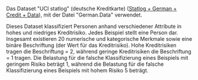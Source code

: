 Das Dataset "UCI statlog" (deutsche Kreditkarte) (<a href="http://archive.ics.uci.edu/ml/datasets/Statlog+(German+Credit+Data)">Statlog + German + Credit + Data</a>), mit der Datei "German.Data" verwendet.<p> </p>Dieses Dataset klassifiziert Personen anhand verschiedener Attribute in hohes und niedriges Kreditrisiko. Jedes Beispiel stellt eine Person dar. Insgesamt existieren 20 numerische und kategorische Merkmale sowie eine binäre Beschriftung (der Wert für das Kreditrisiko). Hohe Kreditrisiken tragen die Beschriftung = 2, während geringe Kreditrisiken die Beschriftung = 1 tragen. Die Belastung für die falsche Klassifizierung eines Beispiels mit geringem Risiko beträgt 1, während die Belastung für die falsche Klassifizierung eines Beispiels mit hohem Risiko 5 beträgt.

